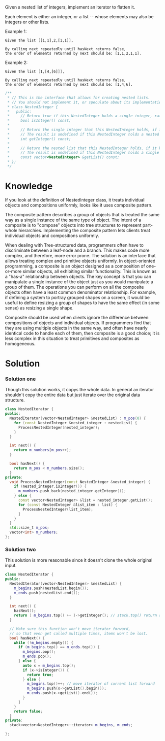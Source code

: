 Given a nested list of integers, implement an iterator to flatten it.

Each element is either an integer, or a list -- whose elements may also be integers or other lists.

Example 1:
```
Given the list [[1,1],2,[1,1]],

By calling next repeatedly until hasNext returns false, 
the order of elements returned by next should be: [1,1,2,1,1].
```

Example 2:
```
Given the list [1,[4,[6]]],

By calling next repeatedly until hasNext returns false, 
the order of elements returned by next should be: [1,4,6].
```


```cpp
/**
 * // This is the interface that allows for creating nested lists.
 * // You should not implement it, or speculate about its implementation
 * class NestedInteger {
 *   public:
 *     // Return true if this NestedInteger holds a single integer, rather than a nested list.
 *     bool isInteger() const;
 *
 *     // Return the single integer that this NestedInteger holds, if it holds a single integer
 *     // The result is undefined if this NestedInteger holds a nested list
 *     int getInteger() const;
 *
 *     // Return the nested list that this NestedInteger holds, if it holds a nested list
 *     // The result is undefined if this NestedInteger holds a single integer
 *     const vector<NestedInteger> &getList() const;
 * };
 */
 ```
 
# Knowledge
If you look at the definition of NestedInteger class, it treats individual objects and compositions uniformly, looks like it uses composite pattern.

The composite pattern describes a group of objects that is treated the same way as a single instance of the same type of object. The intent of a composite is to "compose" objects into tree structures to represent part-whole hierarchies. Implementing the composite pattern lets clients treat individual objects and compositions uniformly.
  
When dealing with Tree-structured data, programmers often have to discriminate between a leaf-node and a branch. This makes code more complex, and therefore, more error prone. The solution is an interface that allows treating complex and primitive objects uniformly. In object-oriented programming, a composite is an object designed as a composition of one-or-more similar objects, all exhibiting similar functionality. This is known as a "has-a" relationship between objects. The key concept is that you can manipulate a single instance of the object just as you would manipulate a group of them. The operations you can perform on all the composite objects often have a least common denominator relationship. For example, if defining a system to portray grouped shapes on a screen, it would be useful to define resizing a group of shapes to have the same effect (in some sense) as resizing a single shape.
  
Composite should be used when clients ignore the difference between compositions of objects and individual objects. If programmers find that they are using multiple objects in the same way, and often have nearly identical code to handle each of them, then composite is a good choice; it is less complex in this situation to treat primitives and composites as homogeneous.

# Solution


### Solution one
Though this solution works, it copys the whole data.
In general an iterator shouldn't copy the entire data but just iterate over the original data structure.
  
```cpp
class NestedIterator {
public:
  NestedIterator(vector<NestedInteger> &nestedList) : m_pos(0) {
    for (const NestedInteger &nested_integer : nestedList) {
      ProcessNestedInteger(nested_integer);
    }
  }

  int next() {
    return m_numbers[m_pos++];
  }

  bool hasNext() {
    return m_pos < m_numbers.size();
  }
private:
  void ProcessNestedInteger(const NestedInteger &nested_integer) {
    if (nested_integer.isInteger()) {
      m_numbers.push_back(nested_integer.getInteger());
    } else {
      const vector<NestedInteger> &list = nested_integer.getList();
      for (const NestedInteger &list_item : list) {
        ProcessNestedInteger(list_item);
      }
    }
  }
  std::size_t m_pos;
  vector<int> m_numbers;
};
```

### Solution two

This solution is more reasonable since it doesn't clone the whole original input.
```cpp
class NestedIterator {
public:
  NestedIterator(vector<NestedInteger> &nestedList) {
    m_begins.push(nestedList.begin());
    m_ends.push(nestedList.end());
  }

  int next() {
    hasNext();
    return ( m_begins.top() ++ )->getInteger(); // stack.top() return reference
  }

  // Make sure this function won't move iterator forward,
  // so that even get called multiple times, items won't be lost.
  bool hasNext() {
    while (!m_begins.empty()) {
      if (m_begins.top() == m_ends.top()) {
        m_begins.pop();
        m_ends.pop();
      } else {
        auto x = m_begins.top();
        if (x->isInteger()) {
          return true;
        } else {
          m_begins.top()++; // move iterator of current list forward
          m_begins.push(x->getList().begin());
          m_ends.push(x->getList().end());
        }
      }
    }
    return false;
  }
private:
  stack<vector<NestedInteger>::iterator> m_begins, m_ends;

};
```
